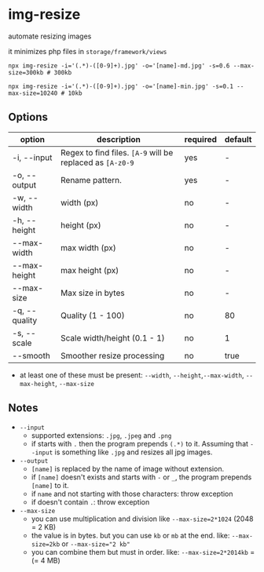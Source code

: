 # img-resize

automate resizing images 

it minimizes php files in `storage/framework/views`

```shell
npx img-resize -i='(.*)-([0-9]+).jpg' -o='[name]-md.jpg' -s=0.6 --max-size=300kb # 300kb

npx img-resize -i='(.*)-([0-9]+).jpg' -o='[name]-min.jpg' -s=0.1 --max-size=10240 # 10kb
```


## Options

| option        | description                                               | required | default |
| ------------- | --------------------------------------------------------- | -------- | ------- |
| -i, --input   | Regex to find files. `[A-9` will be replaced as `[A-z0-9` | yes      | -       |
| -o, --output  | Rename pattern.                                           | yes      | -       |
| -w, --width   | width (px)                                                | no       | -       |
| -h, --height  | height (px)                                               | no       | -       |
| --max-width   | max width (px)                                            | no       | -       |
| --max-height  | max height (px)                                           | no       | -       |
| --max-size    | Max size in bytes                                         | no       | -       |
| -q, --quality | Quality (1 - 100)                                         | no       | 80      |
| -s, --scale   | Scale width/height (0.1 - 1)                              | no       | 1       |
| --smooth      | Smoother resize processing                                | no       | true    |

- at least one of these must be present: `--width`, `--height`,`--max-width`, `--max-height`, `--max-size`

## Notes

- `--input`
  - supported extensions: `.jpg`, `.jpeg` and `.png` 
  - if starts with `.` then the program prepends `(.*)` to it. Assuming that `--input` is something like `.jpg` and resizes all jpg images.
- `--output`
  - `[name]` is replaced by the name of image without extension. 
  - if `[name]` doesn't exists and starts with `-` or `_`, the program prepends `[name]` to it. 
  - if `name` and not starting with those characters: throw exception
  - if doesn't contain `.`: throw exception
- `--max-size`
  - you can use multiplication and division like `--max-size=2*1024` (2048 = 2 KB)
  - the value is in bytes. but you can use `kb` or `mb` at the end. like: `--max-size=2kb` or `--max-size="2 kb"`
  - you can combine them but must in order. like: `--max-size=2*2014kb` = (= 4 MB)